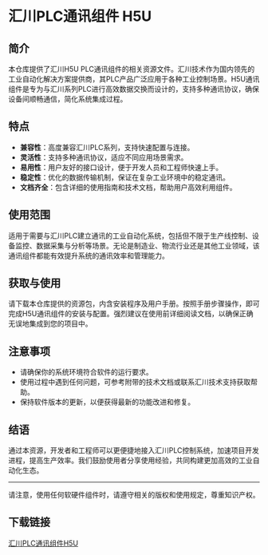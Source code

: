 # 汇川PLC通讯组件 H5U

## 简介

本仓库提供了汇川H5U PLC通讯组件的相关资源文件。汇川技术作为国内领先的工业自动化解决方案提供商，其PLC产品广泛应用于各种工业控制场景。H5U通讯组件是专为与汇川系列PLC进行高效数据交换而设计的，支持多种通讯协议，确保设备间顺畅通信，简化系统集成过程。

## 特点

- **兼容性**：高度兼容汇川PLC系列，支持快速配置与连接。
- **灵活性**：支持多种通讯协议，适应不同应用场景需求。
- **易用性**：用户友好的接口设计，便于开发人员和工程师快速上手。
- **稳定性**：优化的数据传输机制，保证在复杂工业环境中的稳定通讯。
- **文档齐全**：包含详细的使用指南和技术文档，帮助用户高效利用组件。

## 使用范围

适用于需要与汇川PLC建立通讯的工业自动化系统，包括但不限于生产线控制、设备监控、数据采集与分析等场景。无论是制造业、物流行业还是其他工业领域，该通讯组件都能有效提升系统的通讯效率和管理能力。

## 获取与使用

请下载本仓库提供的资源包，内含安装程序及用户手册。按照手册步骤操作，即可完成H5U通讯组件的安装与配置。强烈建议在使用前详细阅读文档，以确保正确无误地集成到您的项目中。

## 注意事项

- 请确保你的系统环境符合软件的运行要求。
- 使用过程中遇到任何问题，可参考附带的技术文档或联系汇川技术支持获取帮助。
- 保持软件版本的更新，以便获得最新的功能改进和修复。

## 结语

通过本资源，开发者和工程师可以更便捷地接入汇川PLC控制系统，加速项目开发进程，提高生产效率。我们鼓励使用者分享使用经验，共同构建更加高效的工业自动化生态。

---

请注意，使用任何软硬件组件时，请遵守相关的版权和使用规定，尊重知识产权。

## 下载链接

[汇川PLC通讯组件H5U](https://pan.quark.cn/s/9000f5b50c25)